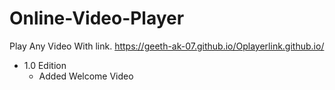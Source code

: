 # Online-Video-Player
Play Any Video With link.
    https://geeth-ak-07.github.io/Oplayerlink.github.io/

* 1.0 Edition
  * Added Welcome Video


